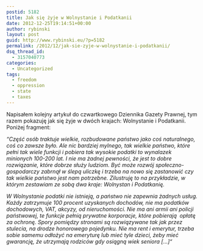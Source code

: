 ```yaml
---
postid: 5182
title: Jak się żyje w Wolnystanie i Podatkanii
date: 2012-12-25T19:14:51+00:00
author: rybinski
layout: post
guid: http://www.rybinski.eu/?p=5182
permalink: /2012/12/jak-sie-zyje-w-wolnystanie-i-podatkanii/
dsq_thread_id:
  - 3157040773
categories:
  - Uncategorized
tags:
  - freedom
  - oppression
  - state
  - taxes
---
```

Napisałem kolejny artykuł do czwartkowego Dziennika Gazety Prawnej, tym razem pokazuję jak się żyje w dwóch krajach: Wolnystanie i Podatkanii. Poniżej fragment:

_“Część osób traktuje wielkie, rozbudowane państwo jako coś naturalnego, coś co zawsze było. Ale nic bardziej mylnego, tak wielkie państwo, które pełni tak wiele funkcji i pobiera tak wysokie podatki to wynalazek minionych 100-200 lat. I nie ma żadnej pewności, że jest to dobre rozwiązanie, które dobrze służy ludziom. Być może rozwój społeczno-gospodarczy zabrnął w ślepą uliczkę i trzeba na nowo się zastanowić czy tak wielkie państwo jest nam potrzebne. Zilustruję to na przykładzie, w którym zestawiam ze sobą dwa kraje: Wolnystan i Podatkanię._ 

_W Wolnystanie podatki nie istnieją, a państwo nie zapewnia żadnych usług. Każdy zatrzymuje 100 procent uzyskanych dochodów, nie ma podatków dochodowych, VAT, akcyzy, od nieruchomości. Nie ma ani armii ani policji państwowej, te funkcje pełnią prywatne korporacje, które pobierają  opłatę za ochronę. Spory pomiędzy stronami są rozwiązywane tak jak przez stulecia, na drodze honorowego pojedynku. Nie ma rent i emerytur, trzeba sobie samemu odłożyć na emeryturę lub mieć tyle dzieci, żeby mieć gwarancję, że utrzymają rodziców gdy osiągną wiek seniora [...]“_
